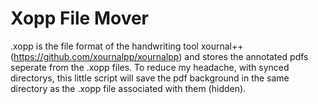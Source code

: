 # Xopp File Mover

.xopp is the file format of the handwriting tool xournal++(https://github.com/xournalpp/xournalpp) and stores
the annotated pdfs seperate from the .xopp files.
To reduce my headache, with synced directorys, this little script will save the pdf background in the same directory as the .xopp
file associated with them (hidden).